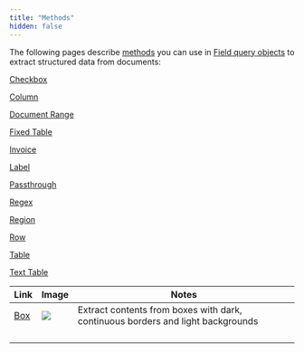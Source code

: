 ```yaml
---
title: "Methods"
hidden: false
---
```

The following pages describe [methods](doc:method-object) you can use in  [Field query objects](doc:field-query-object)  to extract structured data from documents:



[Checkbox](doc:checkbox)

[Column](doc:column)

[Document Range](doc:document-range)

[Fixed Table](doc:fixed-table)

[Invoice](doc:invoice)

[Label](doc:label)

[Passthrough](doc:passthrough)

[Regex](doc:regex)

[Region](doc:region)

[Row](doc:row)

[Table](doc:table)

[Text Table](doc:text-table)

| Link           | Image                                                        | Notes                                                        |
| -------------- | ------------------------------------------------------------ | ------------------------------------------------------------ |
| [Box](doc:box) | ![](https://raw.githubusercontent.com/sensible-hq/sensible-docs/main/readme-sync/assets/v0/images/box_example.png) | Extract contents from boxes with dark, continuous borders and light backgrounds |
|                |                                                              |                                                              |
|                |                                                              |                                                              |
|                |                                                              |                                                              |
|                |                                                              |                                                              |

